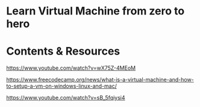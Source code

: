 # Learn Virtual Machine from zero to hero

# Contents & Resources
https://www.youtube.com/watch?v=wX75Z-4MEoM

https://www.freecodecamp.org/news/what-is-a-virtual-machine-and-how-to-setup-a-vm-on-windows-linux-and-mac/

https://www.youtube.com/watch?v=sB_5fqiysi4